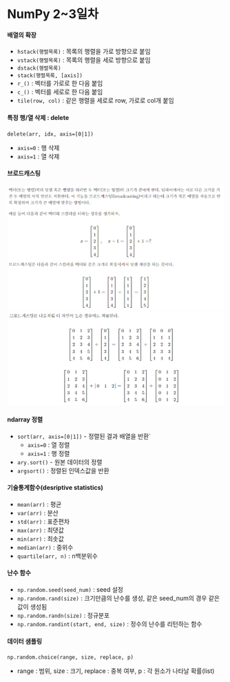 # NumPy 2~3일차

#### 배열의 확장
- `hstack(행렬목록)` : 목록의 행렬을 가로 방향으로 붙임 
- `vstack(행렬목록)` : 목록의 행렬을 세로 방향으로 붙임
- `dstack(행렬목록)`
- `stack(행렬목록, [axis])`
- `r_()` : 벡터를 가로로 한 다음 붙임
- `c_()` : 벡터를 세로로 한 다음 붙임
- `tile(row, col)` : 같은 행렬을 세로로 row, 가로로 col개 붙임

#### 특정 행/열 삭제 : delete

`delete(arr, idx, axis=[0|1])`

- `axis=0` : 행 삭제
- `axis=1` : 열 삭제

#### 브로드캐스팅

<img src='numpy_img/numpy_broadcasting_img.png'>

<img src='numpy_img/numpy_broadcasting_diff_img.png'>

#### ndarray 정렬
- `sort(arr, axis=[0|1])` - 정렬된 결과 배열을 반환`
  - `axis=0` : 열 정렬
  - `axis=1` : 행 정렬
- `ary.sort()` - 원본 데이터의 정렬
- `argsort()` : 정렬된 인덱스값을 반환

#### 기술통계함수(desriptive statistics)
- `mean(arr)` : 평균
- `var(arr)` : 분산
- `std(arr)` : 표준편차
- `max(arr)` : 최댓값
- `min(arr)` : 최솟값
- `median(arr)` : 중위수
- `quartile(arr, n)` : n백분위수

#### 난수 함수

- `np.random.seed(seed_num)` : seed 설정
- `np.random.rand(size)` : 크기만큼의 난수를 생성, 같은 seed_num의 경우 같은 값이 생성됨
- `np.random.randn(size)` : 정규분포
- `np.random.randint(start, end, size)` : 정수의 난수를 리턴하는 함수

#### 데이터 샘플링

`np.random.choice(range, size, replace, p)`

- range : 범위, size : 크기, replace : 중복 여부, p : 각 원소가 나타날 확률(list)

